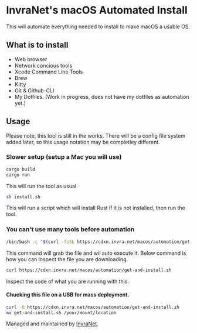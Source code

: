 # InvraNet's macOS Automated Install
This will automate everything needed to install to make macOS a usable OS.

## What is to install
* Web browser
* Network concious tools
* Xcode Command Line Tools
* Brew
* Kitty
* Git & Github-CLI
* My Dotfiles. (Work in progress, does not have my dotfiles as automation yet.)

## Usage
Please note, this tool is still in the works. There will be a config file system added later, so this usage notation may be completley different.
### Slower setup (setup a Mac you will use)
```sh
cargo build
cargo run
```
This will run the tool as usual.

```sh
sh install.sh
```
This will run a script which will install Rust if it is not installed, then run the tool.
### You can't use many tools before automation
```sh
/bin/bash -c "$(curl -fsSL https://cdxn.invra.net/macos/automation/get-and-install.sh)"
```
This command will grab the file and wil auto execute it. Below command is how you can inspect the file you are downloading.

```sh
curl https://cdxn.invra.net/macos/automation/get-and-install.sh
```
Inspect the code of what you are running with this.

#### Chucking this file on a USB for mass deployment.
```sh
curl -O https://cdxn.invra.net/macos/automation/get-and-install.sh
mv get-and-install.sh /your/mount/location
```

Managed and maintained by [InvraNet](https://invra.net).